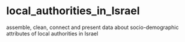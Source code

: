 # local_authorities_in_Israel
assemble, clean, connect and present data about socio-demographic attributes of local authorities in Israel
